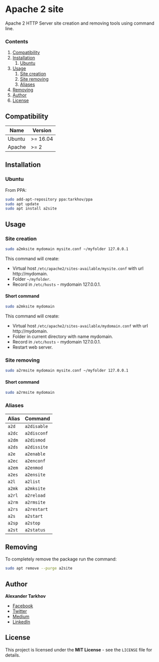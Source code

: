 # Apache 2 site

Apache 2 HTTP Server site creation and removing tools using command line.

### Contents

1. [Compatibility](#compatibility)
2. [Installation](#installation)
   1. [Ubuntu](#ubuntu)
3. [Usage](#usage)
   1. [Site creation](#site-creation)
   2. [Site removing](#site-removing)
   3. [Aliases](#aliases)
4. [Removing](#removing)
5. [Author](#author)
6. [License](#license)

## Compatibility

Name | Version
------- | -------
Ubuntu | >= 16.04
Apache | >= 2

## Installation

### Ubuntu

From PPA:

```bash
sudo add-apt-repository ppa:tarkhov/ppa
sudo apt update
sudo apt install a2site
```

## Usage

### Site creation

```bash
sudo a2mksite mydomain mysite.conf ~/myfolder 127.0.0.1
```

This command will create:

* Virtual host `/etc/apache2/sites-available/mysite.conf` with url http://mydomain.
* Folder `~/myfolder`.
* Record in `/etc/hosts` - mydomain   127.0.0.1.

#### Short command

```bash
sudo a2mksite mydomain
```

This command will create:

* Virtual host `/etc/apache2/sites-available/mydomain.conf` with url http://mydomain.
* Folder in current directory with name mydomain.
* Record in `/etc/hosts` - mydomain   127.0.0.1.
* Restart web server.

### Site removing

```bash
sudo a2rmsite mydomain mysite.conf ~/myfolder 127.0.0.1
```

#### Short command

```bash
sudo a2rmsite mydomain
```

### Aliases

Alias | Command
------- | -------
`a2d` | `a2disable`
`a2dc` | `a2disconf`
`a2dm` | `a2dismod`
`a2ds` | `a2dissite`
`a2e` | `a2enable`
`a2ec` | `a2enconf`
`a2em` | `a2enmod`
`a2es` | `a2ensite`
`a2l` | `a2list`
`a2mk` | `a2mksite`
`a2rl` | `a2reload`
`a2rm` | `a2rmsite`
`a2rs` | `a2restart`
`a2s` | `a2start`
`a2sp` | `a2stop`
`a2st` | `a2status`

## Removing

To completely remove the package run the command:

```bash
sudo apt remove --purge a2site
```

## Author

**Alexander Tarkhov**

* [Facebook](https://www.facebook.com/alex.tarkhov)
* [Twitter](https://twitter.com/alextarkhov)
* [Medium](https://medium.com/@tarkhov)
* [LinkedIn](https://www.linkedin.com/in/tarkhov/)

## License

This project is licensed under the **MIT License** - see the `LICENSE` file for details.
